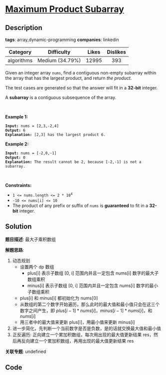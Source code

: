 # [Maximum Product Subarray](https://leetcode.com/problems/maximum-product-subarray/description/)

## Description

**tags**: array,dynamic-programming
**companies**: linkedin

| Category | Difficulty | Likes | Dislikes |
| :------: | :--------: | :---: | :------: |
| algorithms | Medium (34.79%) | 12995 | 393 |

<p>Given an integer array <code>nums</code>, find a contiguous non-empty subarray within the array that has the largest product, and return <em>the product</em>.</p>

<p>The test cases are generated so that the answer will fit in a <strong>32-bit</strong> integer.</p>

<p>A <strong>subarray</strong> is a contiguous subsequence of the array.</p>

<p>&nbsp;</p>
<p><strong>Example 1:</strong></p>

<pre><code><strong>Input:</strong> nums = [2,3,-2,4]
<strong>Output:</strong> 6
<strong>Explanation:</strong> [2,3] has the largest product 6.</code></pre>

<p><strong>Example 2:</strong></p>

<pre><code><strong>Input:</strong> nums = [-2,0,-1]
<strong>Output:</strong> 0
<strong>Explanation:</strong> The result cannot be 2, because [-2,-1] is not a subarray.</code></pre>

<p>&nbsp;</p>
<p><strong>Constraints:</strong></p>

<ul>
	<li><code>1 &lt;= nums.length &lt;= 2 * 10<sup>4</sup></code></li>
	<li><code>-10 &lt;= nums[i] &lt;= 10</code></li>
	<li>The product of any prefix or suffix of <code>nums</code> is <strong>guaranteed</strong> to fit in a <strong>32-bit</strong> integer.</li>
</ul>



## Solution

**题目描述**: 最大子乘积数组

**解题思路**:

1. 动态规划
   - 设置两个 dp 数组
     - plus[i] 表示子数组 [0, i] 范围内并且一定包含 nums[i] 数字的最大子数组乘积
     - minus[i] 表示子数组 [0, i] 范围内并且一定包含 nums[i] 数字的最小子数组乘积
   - plus[i] 和 minus[i] 都初始化为 nums[0]
   - 从数组的第二个数字开始遍历，那么此时的最大值和最小值只会在这三个数字之间产生，即 $plus[i-1]*nums[i]$，$minus[i-1]*nums[i]$，和 $nums[i]$
   - 用三者中的最大值来更新 plus[i]，用最小值来更新 minus[i]
2. 进一步简化，先判断一个当前数字是否是负数，是的话就交换最大值和最小值
3. 正反遍历: 正向建立一个累加积数组，每次用出现的最大值更新结果 res，然后再反向建立一个累加积数组，再用出现的最大值更新结果 res

**关联专题**: undefined

## Code
